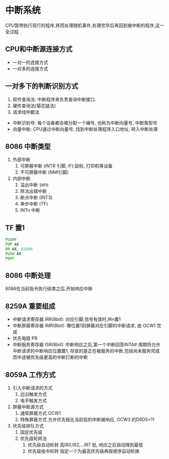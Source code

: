 # 中断系统

CPU暂停执行现行的程序,转而处理随机事件,处理完毕后再回到被中断的程序,这一全过程

## CPU和中断源连接方式
* 一对一的连接方式
* 一对多的连接方式
## 一对多下的判断识别方式
1. 软件查询法: 中断程序来负责查询中断接口.
2. 硬件查询法(菊花链法)
3. 请求线仲裁法

* 中断识别号: 每个设备都会被分配一个编号, 也称为中断向量号, 中断类型号
* 向量中断: CPU通过中断向量号, 找到中断处理程序入口地址, 转入中断处理

## 8086 中断类型
1. 外部中断
   1. 可屏蔽中断 (INTR 引脚, IF):鼠标, 打印机等设备
   2. 不可屏蔽中断 (NMI引脚)
2. 内部中断
   1. 溢出中断 `INTO`
   2. 除法出错中断
   3. 断点中断 (INT3)
   4. 单步中断 (TF)
   5. INTn 中断


## TF 置1
``` asm
PUSHF
POP AX
OR AX, 0100H
PUSH AX
POPF
```

## 8086 中断处理
8086在当前指令执行结束之后,开始响应中断


## 8259A 重要组成
* 中断请求寄存器 IRR(8bit): 对应引脚,信号有效时,IRn置1
* 中断屏蔽寄存器 IMR(8bit): 哪位置1则屏蔽对应引脚的中断请求, 由 OCW1 完成
* 优先电路 PR
* 中断服务寄存器 ISR(8bit): 中断响应之后,第一个中断回答INTA# 周期将允许中断请求的中断响应位置置1, 存放的是正在被服务的中断,包括尚未服务完成
而中途被优先级更高的中断打断的中断

## 8059A 工作方式
1. 引入中断请求的方式
   1. 边沿触发方式
   2. 电平触发方式
2. 屏蔽中断源方式
   1. 通常屏蔽方式 OCW1
   2. 特殊屏蔽方式 允许优先级比当前低的中断被响应, OCW3 的D6D5=11
3. 优先级排队方式
   1. 固定优先级
   2. 优先级轮转法
      1. 优先级自动轮转 高IR0,IR2,...IR7 低, 响应之后自动降到最低
      2. 优先级指令轮转 指定一个为最高优先级再按顺序自动轮换
